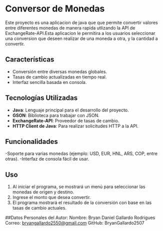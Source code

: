 # Conversor de Monedas

Este proyecto es una aplicacion de java que que permite convertir valores entre diferentes monedas de manera rapida utlizando la API de ExchangeRate-API.Esta aplicacion le permitira a los usuarios seleccionar una conversion que deseen realizar de una moneda a otra, y la cantidad a convertir.


## Características
- Conversión entre diversas monedas globales.
- Tasas de cambio actualizadas en tiempo real.
- Interfaz sencilla basada en consola.

## Tecnologías Utilizadas
- **Java**: Lenguaje principal para el desarrollo del proyecto.
- **GSON**: Biblioteca para trabajar con JSON.
- **ExchangeRate-API**: Proveedor de tasas de cambio.
- **HTTP Client de Java**: Para realizar solicitudes HTTP a la API.

## Funcionalidades
-Soporte para varias monedas (ejemplo: USD, EUR, HNL, ARS, COP, entre otras).
-Interfaz de consola fácil de usar.

## Uso
1. Al iniciar el programa, se mostrará un menú para seleccionar las monedas de origen y destino.
2. Ingrese el monto que desea convertir.
3. El programa mostrará el resultado de la conversión con base en las tasas de cambio actuales.

##Datos Personales del Autor:
Nombre: Bryan Daniel Gallardo Rodrigues
Correo: bryangallardo2550@gmail.com
GitHub: BryanGallardo2507



